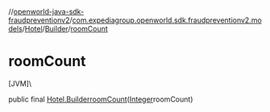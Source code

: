 //[openworld-java-sdk-fraudpreventionv2](../../../../index.md)/[com.expediagroup.openworld.sdk.fraudpreventionv2.models](../../index.md)/[Hotel](../index.md)/[Builder](index.md)/[roomCount](room-count.md)

# roomCount

[JVM]\

public final [Hotel.Builder](index.md)[roomCount](room-count.md)([Integer](https://docs.oracle.com/javase/8/docs/api/java/lang/Integer.html)roomCount)
